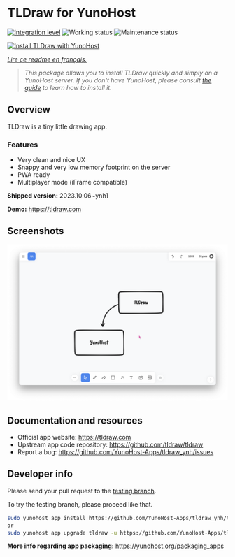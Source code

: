 <!--
N.B.: This README was automatically generated by https://github.com/YunoHost/apps/tree/master/tools/README-generator
It shall NOT be edited by hand.
-->

# TLDraw for YunoHost

[![Integration level](https://dash.yunohost.org/integration/tldraw.svg)](https://dash.yunohost.org/appci/app/tldraw) ![Working status](https://ci-apps.yunohost.org/ci/badges/tldraw.status.svg) ![Maintenance status](https://ci-apps.yunohost.org/ci/badges/tldraw.maintain.svg)

[![Install TLDraw with YunoHost](https://install-app.yunohost.org/install-with-yunohost.svg)](https://install-app.yunohost.org/?app=tldraw)

*[Lire ce readme en français.](./README_fr.md)*

> *This package allows you to install TLDraw quickly and simply on a YunoHost server.
If you don't have YunoHost, please consult [the guide](https://yunohost.org/#/install) to learn how to install it.*

## Overview

TLDraw is a tiny little drawing app.

### Features

- Very clean and nice UX
- Snappy and very low memory footprint on the server
- PWA ready
- Multiplayer mode (iFrame compatible)


**Shipped version:** 2023.10.06~ynh1

**Demo:** https://tldraw.com

## Screenshots

![Screenshot of TLDraw](./doc/screenshots/TLDraw_screenshot.png)

## Documentation and resources

* Official app website: <https://tldraw.com>
* Upstream app code repository: <https://github.com/tldraw/tldraw>
* Report a bug: <https://github.com/YunoHost-Apps/tldraw_ynh/issues>

## Developer info

Please send your pull request to the [testing branch](https://github.com/YunoHost-Apps/tldraw_ynh/tree/testing).

To try the testing branch, please proceed like that.

``` bash
sudo yunohost app install https://github.com/YunoHost-Apps/tldraw_ynh/tree/testing --debug
or
sudo yunohost app upgrade tldraw -u https://github.com/YunoHost-Apps/tldraw_ynh/tree/testing --debug
```

**More info regarding app packaging:** <https://yunohost.org/packaging_apps>
